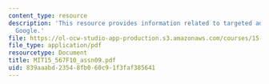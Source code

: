 ```yaml
---
content_type: resource
description: 'This resource provides information related to targeted advertising:
  Google.'
file: https://ol-ocw-studio-app-production.s3.amazonaws.com/courses/15-567-the-economics-of-information-strategy-structure-and-pricing-fall-2010/839aaabd23548fb060c91f3faf385641_MIT15_567F10_assn09.pdf
file_type: application/pdf
resourcetype: Document
title: MIT15_567F10_assn09.pdf
uid: 839aaabd-2354-8fb0-60c9-1f3faf385641
---
```

